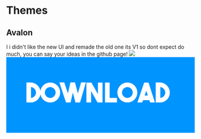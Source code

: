 # Themes
## Avalon
I i didn't like the new UI and remade the old one
its V1 so dont expect do much, you can say your ideas in the
github page! 
![](https://cdn.discordapp.com/attachments/651997885751230483/692046129541546124/Naamloos.png)
[![Download](Naamloos.png)](https://github.com/SpoorloosYT/SirHurtThemes/releases/tag/v1=250x250)
